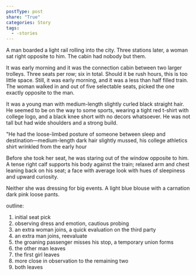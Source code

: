 ```yaml
---
postType: post
share: "True"
categories: Story
tags:
  - -stories
---
```


A man boarded a light rail rolling into the city. Three stations later, a woman sat right opposite to him. The cabin had nobody but them. 

It was early morning and it was the connection cabin between two larger trolleys. Three seats per row; six in total. Should it be rush hours, this is too little space. Still, it was early morning, and it was a less than half filled train. The woman walked in and out of five selectable seats, picked the one exactly opposite to the man. 

It was a young man with medium-length slightly curled black straight hair. He seemed to be on the way to some sports, wearing a tight red t-shirt with college logo, and a black knee short with no decors whatsoever. He was not tall but had wide shoulders and a strong build.

"He had the loose-limbed posture of someone between sleep and destination—medium-length dark hair slightly mussed, his college athletics shirt wrinkled from the early hour

Before she took her seat, he was staring out of the window opposite to him. A tense right calf supports his body against the train; relaxed arm and chest leaning back on his seat; a face with average look with hues of sleepiness and upward curiosity.

Neither she was dressing for big events. A light blue blouse with a carnation dark pink loose pants. 

outline:

1. initial seat pick
2. observing dress and emotion, cautious probing
3. an extra woman joins, a quick evaluation on the third party
4. an extra man joins, reevaluate
5. the groaning passenger misses his stop, a temporary union forms
6. the other man leaves
7. the first girl leaves
8. more close in observation to the remaining two
9. both leaves

